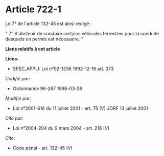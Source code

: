 # Article 722-1

Le 7° de l'article 132-45 est ainsi rédigé : 

" 7° S'abstenir de conduire certains véhicules terrestres pour la conduite desquels un permis est nécessaire. "

**Liens relatifs à cet article**

**Liens**:

  - SPEC_APPLI: Loi n°92-1336 1992-12-16 art. 373

_Codifié par_:

  - Ordonnance 96-267 1996-03-28

_Modifié par_:

  - Loi n°2001-616 du 11 juillet 2001 - art. 75 (V) JORF 13 juillet 2001

_Cité par_:

  - Loi n°2004-204 du 9 mars 2004 - art. 216 (V)

_Cite_:

  - Code pénal - art. 132-45 (V)
